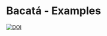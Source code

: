 # Bacatá - Examples
[![DOI](https://zenodo.org/badge/211088702.svg)](https://zenodo.org/badge/latestdoi/211088702)
